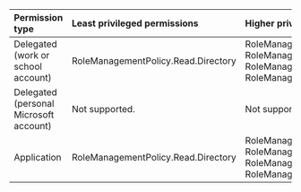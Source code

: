 |Permission type|Least privileged permissions|Higher privileged permissions|
|:---|:---|:---|
|Delegated (work or school account)|RoleManagementPolicy.Read.Directory|RoleManagement.Read.Directory, RoleManagement.Read.All, RoleManagementPolicy.ReadWrite.Directory, RoleManagement.ReadWrite.Directory|
|Delegated (personal Microsoft account)|Not supported.|Not supported.|
|Application|RoleManagementPolicy.Read.Directory|RoleManagement.Read.Directory, RoleManagement.Read.All, RoleManagementPolicy.ReadWrite.Directory, RoleManagement.ReadWrite.Directory|